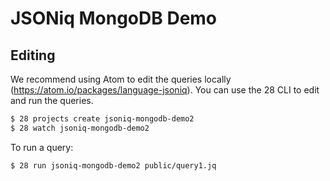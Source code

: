 # JSONiq MongoDB Demo

## Editing

We recommend using Atom to edit the queries locally (https://atom.io/packages/language-jsoniq).
You can use the 28 CLI to edit and run the queries.

```bash
$ 28 projects create jsoniq-mongodb-demo2
$ 28 watch jsoniq-mongodb-demo2
```

To run a query:

```bash
$ 28 run jsoniq-mongodb-demo2 public/query1.jq
```
